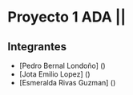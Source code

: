 # Proyecto 1 ADA ||

## Integrantes
- [Pedro Bernal Londoño] ()
- [Jota Emilio Lopez] ()
- [Esmeralda Rivas Guzman] ()

